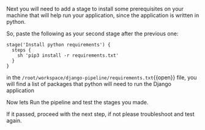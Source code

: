 Next you will need to add a stage to install some prerequisites on your machine that will help run your application, since the application is written in python.

So, paste the following as your second stage after the previous one:


```
stage('Install python requirements') {
  steps {
    sh 'pip3 install -r requirements.txt'
  }
}
```		

in the `/root/workspace/django-pipeline/requirements.txt`{{open}} file, you will find a list of packages that python will need to run the Django application

Now lets Run the pipeline and test the stages you made.

If it passed, proceed with the next step, if not please troubleshoot and test again.
